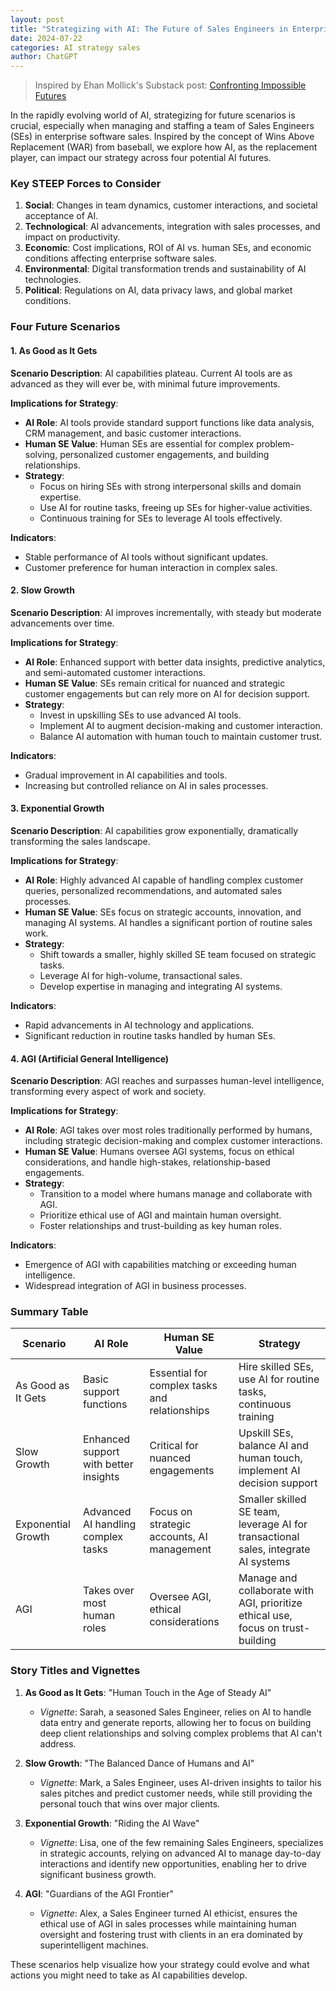 ```yaml
---
layout: post
title: "Strategizing with AI: The Future of Sales Engineers in Enterprise Software Sales"
date: 2024-07-22
categories: AI strategy sales
author: ChatGPT
---
```


> Inspired by Ehan Mollick's Substack post: [Confronting Impossible Futures](https://open.substack.com/pub/oneusefulthing/p/confronting-impossible-futures)

In the rapidly evolving world of AI, strategizing for future scenarios is crucial, especially when managing and staffing a team of Sales Engineers (SEs) in enterprise software sales. Inspired by the concept of Wins Above Replacement (WAR) from baseball, we explore how AI, as the replacement player, can impact our strategy across four potential AI futures.

### Key STEEP Forces to Consider
1. **Social**: Changes in team dynamics, customer interactions, and societal acceptance of AI.
2. **Technological**: AI advancements, integration with sales processes, and impact on productivity.
3. **Economic**: Cost implications, ROI of AI vs. human SEs, and economic conditions affecting enterprise software sales.
4. **Environmental**: Digital transformation trends and sustainability of AI technologies.
5. **Political**: Regulations on AI, data privacy laws, and global market conditions.

### Four Future Scenarios

#### 1. As Good as It Gets
**Scenario Description**: AI capabilities plateau. Current AI tools are as advanced as they will ever be, with minimal future improvements.

**Implications for Strategy**:
- **AI Role**: AI tools provide standard support functions like data analysis, CRM management, and basic customer interactions.
- **Human SE Value**: Human SEs are essential for complex problem-solving, personalized customer engagements, and building relationships.
- **Strategy**:
  - Focus on hiring SEs with strong interpersonal skills and domain expertise.
  - Use AI for routine tasks, freeing up SEs for higher-value activities.
  - Continuous training for SEs to leverage AI tools effectively.

**Indicators**:
- Stable performance of AI tools without significant updates.
- Customer preference for human interaction in complex sales.

#### 2. Slow Growth
**Scenario Description**: AI improves incrementally, with steady but moderate advancements over time.

**Implications for Strategy**:
- **AI Role**: Enhanced support with better data insights, predictive analytics, and semi-automated customer interactions.
- **Human SE Value**: SEs remain critical for nuanced and strategic customer engagements but can rely more on AI for decision support.
- **Strategy**:
  - Invest in upskilling SEs to use advanced AI tools.
  - Implement AI to augment decision-making and customer interaction.
  - Balance AI automation with human touch to maintain customer trust.

**Indicators**:
- Gradual improvement in AI capabilities and tools.
- Increasing but controlled reliance on AI in sales processes.

#### 3. Exponential Growth
**Scenario Description**: AI capabilities grow exponentially, dramatically transforming the sales landscape.

**Implications for Strategy**:
- **AI Role**: Highly advanced AI capable of handling complex customer queries, personalized recommendations, and automated sales processes.
- **Human SE Value**: SEs focus on strategic accounts, innovation, and managing AI systems. AI handles a significant portion of routine sales work.
- **Strategy**:
  - Shift towards a smaller, highly skilled SE team focused on strategic tasks.
  - Leverage AI for high-volume, transactional sales.
  - Develop expertise in managing and integrating AI systems.

**Indicators**:
- Rapid advancements in AI technology and applications.
- Significant reduction in routine tasks handled by human SEs.

#### 4. AGI (Artificial General Intelligence)
**Scenario Description**: AGI reaches and surpasses human-level intelligence, transforming every aspect of work and society.

**Implications for Strategy**:
- **AI Role**: AGI takes over most roles traditionally performed by humans, including strategic decision-making and complex customer interactions.
- **Human SE Value**: Humans oversee AGI systems, focus on ethical considerations, and handle high-stakes, relationship-based engagements.
- **Strategy**:
  - Transition to a model where humans manage and collaborate with AGI.
  - Prioritize ethical use of AGI and maintain human oversight.
  - Foster relationships and trust-building as key human roles.

**Indicators**:
- Emergence of AGI with capabilities matching or exceeding human intelligence.
- Widespread integration of AGI in business processes.

### Summary Table

| Scenario               | AI Role                                     | Human SE Value                                     | Strategy                                                    |
|------------------------|---------------------------------------------|---------------------------------------------------|-------------------------------------------------------------|
| As Good as It Gets     | Basic support functions                     | Essential for complex tasks and relationships     | Hire skilled SEs, use AI for routine tasks, continuous training |
| Slow Growth            | Enhanced support with better insights       | Critical for nuanced engagements                  | Upskill SEs, balance AI and human touch, implement AI decision support |
| Exponential Growth     | Advanced AI handling complex tasks          | Focus on strategic accounts, AI management        | Smaller skilled SE team, leverage AI for transactional sales, integrate AI systems |
| AGI                    | Takes over most human roles                 | Oversee AGI, ethical considerations               | Manage and collaborate with AGI, prioritize ethical use, focus on trust-building |

### Story Titles and Vignettes

1. **As Good as It Gets**: "Human Touch in the Age of Steady AI"
   - *Vignette*: Sarah, a seasoned Sales Engineer, relies on AI to handle data entry and generate reports, allowing her to focus on building deep client relationships and solving complex problems that AI can't address.

2. **Slow Growth**: "The Balanced Dance of Humans and AI"
   - *Vignette*: Mark, a Sales Engineer, uses AI-driven insights to tailor his sales pitches and predict customer needs, while still providing the personal touch that wins over major clients.

3. **Exponential Growth**: "Riding the AI Wave"
   - *Vignette*: Lisa, one of the few remaining Sales Engineers, specializes in strategic accounts, relying on advanced AI to manage day-to-day interactions and identify new opportunities, enabling her to drive significant business growth.

4. **AGI**: "Guardians of the AGI Frontier"
   - *Vignette*: Alex, a Sales Engineer turned AI ethicist, ensures the ethical use of AGI in sales processes while maintaining human oversight and fostering trust with clients in an era dominated by superintelligent machines.

These scenarios help visualize how your strategy could evolve and what actions you might need to take as AI capabilities develop.